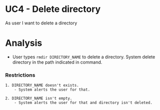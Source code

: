 # UC4 - Delete directory

As user I want to delete a directory

# Analysis

- User types `rmdir DIRECTORY_NAME` to delete a directory. System delete directory in the path indicated in command.

### Restrictions

    1. DIRECTORY_NAME doesn't exists.
        - System alerts the user for that.
    
    2. DIRECTORY_NAME isn't empty.
        - System alerts the user for that and directory isn't deleted.